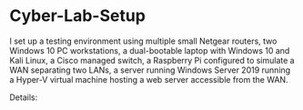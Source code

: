 # Cyber-Lab-Setup
I set up a testing environment using multiple small Netgear routers, two Windows 10 PC workstations, a dual-bootable laptop with Windows 10 and Kali Linux, a Cisco managed switch, a Raspberry Pi configured to simulate a WAN separating two LANs, a server running Windows Server 2019 running a Hyper-V virtual machine hosting a web server accessible from the WAN.

Details:
